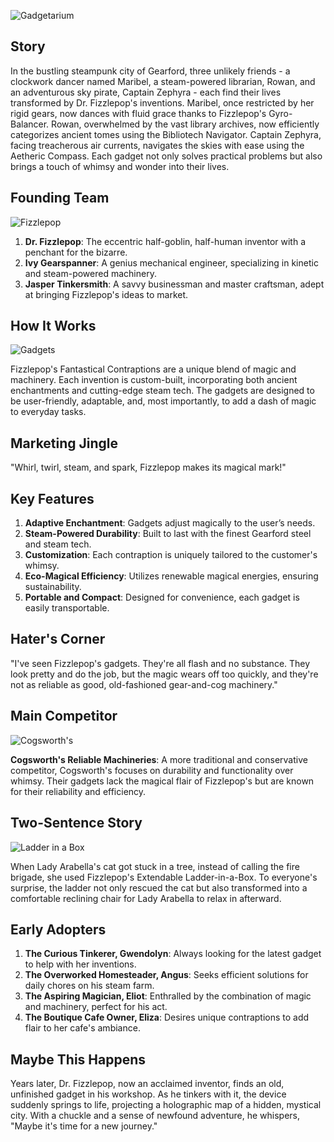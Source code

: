 ![Gadgetarium](assets/23.png)

## Story

In the bustling steampunk city of Gearford, three unlikely friends - a clockwork dancer named Maribel, a steam-powered librarian, Rowan, and an adventurous sky pirate, Captain Zephyra - each find their lives transformed by Dr. Fizzlepop's inventions. Maribel, once restricted by her rigid gears, now dances with fluid grace thanks to Fizzlepop's Gyro-Balancer. Rowan, overwhelmed by the vast library archives, now efficiently categorizes ancient tomes using the Bibliotech Navigator. Captain Zephyra, facing treacherous air currents, navigates the skies with ease using the Aetheric Compass. Each gadget not only solves practical problems but also brings a touch of whimsy and wonder into their lives.

## Founding Team

![Fizzlepop](assets/23b.png)

1. **Dr. Fizzlepop**: The eccentric half-goblin, half-human inventor with a penchant for the bizarre.
2. **Ivy Gearspanner**: A genius mechanical engineer, specializing in kinetic and steam-powered machinery.
3. **Jasper Tinkersmith**: A savvy businessman and master craftsman, adept at bringing Fizzlepop's ideas to market.

## How It Works

![Gadgets](assets/23c.png)

Fizzlepop's Fantastical Contraptions are a unique blend of magic and machinery. Each invention is custom-built, incorporating both ancient enchantments and cutting-edge steam tech. The gadgets are designed to be user-friendly, adaptable, and, most importantly, to add a dash of magic to everyday tasks.

## Marketing Jingle

"Whirl, twirl, steam, and spark, Fizzlepop makes its magical mark!"

## Key Features

1. **Adaptive Enchantment**: Gadgets adjust magically to the user’s needs.
2. **Steam-Powered Durability**: Built to last with the finest Gearford steel and steam tech.
3. **Customization**: Each contraption is uniquely tailored to the customer's whimsy.
4. **Eco-Magical Efficiency**: Utilizes renewable magical energies, ensuring sustainability.
5. **Portable and Compact**: Designed for convenience, each gadget is easily transportable.

## Hater's Corner

"I've seen Fizzlepop's gadgets. They're all flash and no substance. They look pretty and do the job, but the magic wears off too quickly, and they're not as reliable as good, old-fashioned gear-and-cog machinery."

## Main Competitor

![Cogsworth's](assets/23a.png)

**Cogsworth's Reliable Machineries**: A more traditional and conservative competitor, Cogsworth's focuses on durability and functionality over whimsy. Their gadgets lack the magical flair of Fizzlepop's but are known for their reliability and efficiency.

## Two-Sentence Story

![Ladder in a Box](assets/23d.png)

When Lady Arabella's cat got stuck in a tree, instead of calling the fire brigade, she used Fizzlepop's Extendable Ladder-in-a-Box. To everyone's surprise, the ladder not only rescued the cat but also transformed into a comfortable reclining chair for Lady Arabella to relax in afterward.

## Early Adopters

1. **The Curious Tinkerer, Gwendolyn**: Always looking for the latest gadget to help with her inventions.
2. **The Overworked Homesteader, Angus**: Seeks efficient solutions for daily chores on his steam farm.
3. **The Aspiring Magician, Eliot**: Enthralled by the combination of magic and machinery, perfect for his act.
4. **The Boutique Cafe Owner, Eliza**: Desires unique contraptions to add flair to her cafe's ambiance.

## Maybe This Happens

Years later, Dr. Fizzlepop, now an acclaimed inventor, finds an old, unfinished gadget in his workshop. As he tinkers with it, the device suddenly springs to life, projecting a holographic map of a hidden, mystical city. With a chuckle and a sense of newfound adventure, he whispers, "Maybe it's time for a new journey."
